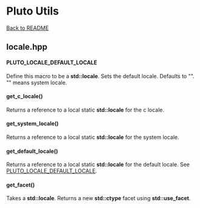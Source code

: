 # Pluto Utils
[Back to README](https://www.github.com/Stephen-ODriscoll/PlutoUtils/blob/main/README.md#documentation)

## locale.hpp

#### PLUTO_LOCALE_DEFAULT_LOCALE
Define this macro to be a **std::locale**. Sets the default locale. Defaults to "". "" means system locale.

#### get_c_locale()
Returns a reference to a local static **std::locale** for the c locale.

#### get_system_locale()
Returns a reference to a local static **std::locale** for the system locale.

#### get_default_locale()
Returns a reference to a local static **std::locale** for the default locale. See [PLUTO_LOCALE_DEFAULT_LOCALE](#PLUTO_LOCALE_DEFAULT_LOCALE).

#### get_facet()
Takes a **std::locale**. Returns a new **std::ctype** facet using **std::use_facet**.
